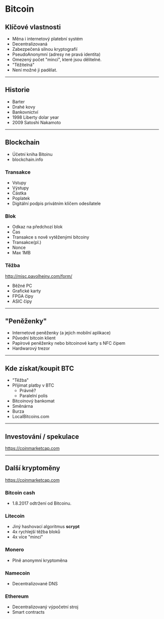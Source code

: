 # Bitcoin
## Klíčové vlastnosti
- Měna i internetový platební systém
- Decentralizovaná
- Zabezpečená silnou kryptografií
- PseudoAnonymní (adresy ne pravá identita)
- Omezený počet "mincí", které jsou dělitelné.
- "Těžitelná"
- Není možné ji padělat.

----------------------------------------------------------
## Historie
- Barter
- Drahé kovy
- Bankovnictví
- 1998 Liberty dolar year
- 2009 Satoshi Nakamoto

----------------------------------------------------------
## Blockchain
- Účetní kniha Bitoinu
- blockchain.info

### Transakce
 - Vstupy
 - Výstupy
 - Částka
 - Poplatek
 - Digitální podpis privátním klíčem odesílatele

### Blok
 - Odkaz na předchozí blok
 - Čas
 - Transakce s nově vytěženými bitcoiny
 - Transakce(pl.) 
 - Nonce
 - Max 1MB
 
### Těžba
http://misc.pavolhejny.com/form/

- Běžné PC
- Grafické karty
- FPGA čipy
- ASIC čipy

----------------------------------------------------------
## "Peněženky"
- Internetové peněženky (a jejich mobilní aplikace)
- Původní bitcoin klient
- Papírové peněženky nebo bitcoinové karty s NFC čipem
- Hardwarový trezor

---
## Kde získat/koupit BTC
- "Těžba"
- Přijímat platby v BTC
    - Právně?
    - Paralelní polis
- Bitcoinový bankomat
- Směnárna
- Burza
- LocalBitcoins.com

----------------------------------------------------------
## Investování / spekulace

https://coinmarketcap.com

----------------------------------------------------------
## Další kryptoměny
https://coinmarketcap.com

### Bitcoin cash
- 1.8.2017 odtržení od Bitcoinu.
 
### Litecoin
- Jiný hashovací algoritmus **scrypt**
- 4x rychlejší těžba bloků
- 4x více "mincí"

### Monero
- Plně anonymní kryptoměna

### Namecoin
- Decentralizované DNS

### Ethereum
- Decentralizovaný výpočetní stroj
- Smart contracts

